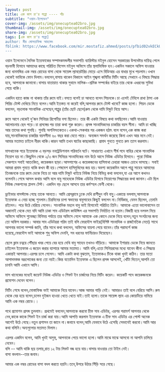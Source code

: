 ```yaml
---
layout: post
title: এক কাপ চা'র গপ্পো ---- পাঁচ
subtitle: "ওয়ান-ইলেভেন"
cover-img: /assets/img/onecuptea02bro.jpg
thumbnail-img: /assets/img/onecuptea02bro.jpg
share-img: /assets/img/onecuptea02bro.jpg
tags: [এক কাপ চা'র গপ্পো]
author: মীর মোসতাফিজ আহমেদ
fblink: https://www.facebook.com/mir.mostafiz.ahmed/posts/pfbid02vkECkUUH9yexGkz26k9pVxAf82REbscujoXSaMjJBa4tefUx6pEVzXcZU2yN6bUgl
---
```

<p>ওয়ান ইলেভেনে দৈনিক ইত্তেফাকের সম্পাদকমন্ডলীর সভাপতি ব্যারিস্টার মইনুল হোসেন সরকারের  উপদেষ্টার দায়িত্ব পেলে বড়ভাবী হিসাবে আমাদের কাছে পরিচিত মিসেস মইনুল অফিসে তাঁর স্থলাভিষিক্ত হন।একদিন সকালে অফিস যাওয়ার জন্য ধানমন্ডির এক নম্বর রোডের বাসা থেকে সায়েন্স ল্যাবরেটরির মোড়ে এসে বিডিআর এর বাধার মুখে পড়লাম।ওখান থেকেই ভাবিকে ফোন দিলাম।বললেন,বাসায় থাকেন বিকালে আইন শৃঙ্খলা  কমিটির মিটিং আছে সেখানে এ বিষয়ে সিদ্ধান্ত হবে, আপনাকে জানাবো।বাসায় যাতায়াত থাকার সুবাদে মালিক--শ্রমিক সম্পর্কের বাইরে তার থেকে এধরনের সুবিধা পেয়ে থাকি।</p>
<p>একদিন হাতে কাজ না থাকায় তাঁর রুমে যাই।বসতে বলেই  চা আনতে বলেন পিয়নকে।চা এলেই টেবিলে রাখা ঠাসা এক পিরিচ টোস্ট দেখিয়ে নিতে বলেন।আমি ইতস্তত না করেই বলি,আপনার রুমে টোস্ট খাবো? কাজ হলো। পিয়ন ডেকে বললেন, বড়লোক সাংবাদিক এসেছেন,পাপ্পুর (তাঁর ছোট ছেলে)রুম থেকে দামি বিস্কুট নিয়ে আস।</p>
<p>রুমে আগে থেকেই দু'জন সিনিয়র রিপোর্টার বসা ছিলেন। তার কী একটা বিষয়ে কথা বলছিলেন।আমি যাওয়ায় আলোচনায় ছেদ পড়ে।চা প্রসঙ্গের পর তারা কথা শুরু করেন। প্রসঙ্গ সাংবাদিকদের চাকরির বয়স সীমা। আমি চা খাচ্ছি আর তাদের কথা শুনছি। শুনছি অশনিসংকেতও।একথা-সেকথার পর একজন হঠাৎ বলে বসেন,এক কাজ করা যায়,সাংবাদিকদের চাকরির বয়সসীমা ৬০ বছর করা যেতে পারে। অন্যজন সমর্থন করেছে কিনা এখন আর মনে নেই। আমার মতামত চাইলে নীরব থাকি।কারন আমি তখন ষাটের কাছাকাছি। প্রমাদ গুনতে গুনতে রুম ত্যাগ করলাম।</p>
<p>মাসখানেক পরে ইত্তেফাক এ বড়সড় ননট্রেডিশনাল পরিবর্তন ঘটে। সাধারণত এখানে শীর্ষ পদে বাহির থেকে সাংবাদিক নিয়োগ হয় না।কিছুদিন থেকে ২/৩ জন সিনিয়র সাংবাদিকের নাম উঠে আসে নিউজ এডিটর হিসাবে। পুরো নিউজ সেকশনে সবাই আতংকিত, কয়েকজন ছাড়া।আসপাশের এ কয়েকজনের হাসিমাখা চেহারা আজও চোখে ভাসছে। সবাই আমরা প্রমাদ গুনতে থাকি কখন কী হয়।শেষমেশ হাসিমুখিদের জয় হয়।অবশ্য কয়েকদিন আগে পাপ্পু সাহেব আমাদের তিনজনকে তার রুমে ডেকে নিয়ে চা আর দামি বিস্কুট খাইয়ে নিউজ নিয়ে বিভিন্ন কথা বললেন,যা এর আগে কখনও বলেননি।শেষে আসল কথায় আসি বলে বাবু সাহেবকে নিউজ এডিটর হিসাবে নিয়োগের সিদ্ধান্তের কথা জানান।এটা ছিল নিউজ সেকশনের প্লালস টেস্ট। 
একদিন বড় ছেলে আসবে তার কর্মস্হল ফেনী থেকে।</p>
<p> 
ড্রাইভার বাসস্ট্যান্ড গেছে তাকে আনতে। আমি প্রেসক্লাবে  ঢুকে দেখি রাশীদুুন নবি বাবুু।একান্তে বললাম,আপনাকে ইত্তেফাক এ নেয়া হচ্ছে  শুনলাম।চিরদিনের চাপা স্বভাবের বাবুসাহেব কিছুই বললেন না।নির্বিকার, যেমন ছিলেন, তেমনি রইলেন। পরে উঠে  বেরিয়ে গেলেন। সাংবাদিক মহলে বাবু ভাই হিসাবেই পরিচিত তিনি। আমাকে এত্তো ভালোবাসেন তা অজানাই থেকে যেত যদি আমি ঢাকা সাব এডিটরস কাউন্সিল এর সভাপতি নির্বাচিত না হতাম।বিজয়ী হয়ে দলবল নিয়ে অফিসে অফিসে শুভেচ্ছা বিনিময় পর্যায়ে  তার অফিসে গেলে আমাকে এক কোনে ডেকে নিয়ে বলেন,নতুন সংগঠনের জন্য তো অফিস দরকার। আবার সাব এডিটররা গরিব তাই বলি ফেরদৌস ভাইর(বিশিষ্ট সাংবাদিক ও রাজনৈতিক নেতা) সাথে আপনার ভালো সম্পর্ক জানি, তাঁর সাথে কথা বললেন, অফিসের যায়গা পেয়ে যাবেন।তাঁর পরামর্শে কাজ হয়েছে,ফেরদৌস ভাই আমাকে শুধু অফিস দেননি, সব ধরনের ফার্নিচারও দিয়েছেন। 
</p>
<p>ছেলে ক্লাব চত্বরে পৌঁছার খবর পেয়ে বের হয়ে দেখি বাবু সাহেব তখনও দাঁড়িয়ে। আমাকে ইশারায় ডেকে নিয়ে  জানতে চাইলেন ইত্তেফাক এ জয়েন করার ব্যাপারে আমার মতামত। আমি বলি,এতো সিনিয়রদের মধ্যে যাবেন কীনা এ সিদ্ধান্ত একান্তই আপনার।এরপর চলে গেলেন। আমি একটা কথা বুঝতাম, ইত্তেফাকএ টিকে থাকা খুবই কঠিন। তার মতো আপাদমস্তক ভদ্রলোকের জন্য তো নয়ই।কিন্ত যতোদিন ইত্তেফাক এ ছিলেন প্রসঙ্গ আসলেই, খোঁটা দিতেন,আপনি তো চাননি আমি এখানে আসি।</p>
<p>
মাস খানেকের মধ্যেই জয়েন্ট নিউজ এডিটর ও শিফট ইন চার্জদের নিয়ে মিটিং করেন। কয়েকটি পদে কয়েকজনকে প্রমোশন দেবেন বলেন।
</p>
<p>মিটিং শেষে বলেন,মোস্তাফিজ ভাই আমাকে নিয়ে যাবেন।আজ আমার গাড়ি নেই। আমারও তাই বলে বেরিয়ে আসি।রুম থেকে বের হয়ে বলেন,চলেন দুইজন হাওয়া খেতে খেতে যাই।তাই হলো।তাকে সায়েন্স ল্যাব এর কোয়ার্টারে নামিয়ে আমি এক নম্বর রোডে।।</p>
<p>
পথে প্রমোশন প্রসঙ্গ তুললাম। প্রথমেই বললেন,আপনাকে করবো চীফ সাব এডিটর, এরপর পরামর্শ আপনার থেকে নেব,কাকে কাকে শিফট ইন চার্জ  করা যায়।আমি আপত্তি করলাম ইত্তেফাক এ চীফ সাব এডিটর এর পোস্ট অনেক আগেই উঠে গেছে।নতুন প্রশাসন তা জানে না।জবাবে বলেন,আমি যেভাবে উঠে এসেছি  সেভাবেই করবো।আমি আর কথা বলিনি।অন্যগুলোর মতামত দিলাম।</p>
<p>এরপর একদিন বলেন, আমি খুবই অসুস্থ, আপনাকে পেয়ে ভালো হলো।আমি মাঝে মাঝে আসবো না আপনি চালিয়ে নেবেন।<br>
বলি -- আমি থাকি ছয় তলায়,রাত ১২ টায় লিফট বন্ধ হয়ে যায়।বাসায় যাওয়ার তো টাইম নেই।<br> 
বাসা বদলান--তার জবাব। <br>
</p>
<p>আমার এক নম্বর রোডের বাসা বদল করতে হয়নি।তবে,উপরে উঠার সিঁড়ি সরে গেছে।</p>
